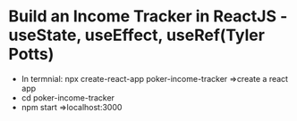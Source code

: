 # Build an Income Tracker in ReactJS - useState, useEffect, useRef(Tyler Potts)
- In termnial: npx create-react-app poker-income-tracker =>create a react app
- cd poker-income-tracker
- npm start =>localhost:3000

